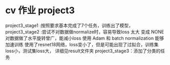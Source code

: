 # cv 作业 project3

project3_stage1 :按照要求基本完成了7个任务，训练出了模型，
project3_stage2 :尝试不对数据做normalize时，容易导致loss 太大 变成 NONE
                 对数据做了水平旋转曾广，能减小loss
                 使用 Adam 和  batch normalization 能够加速训练
                 使用了resnet18网络，loss变小了，但是可能出现了过拟合，训练集loss小，测试集loss大，
                 详细见result文件夹
project3_stage3：添加了分类的任务
